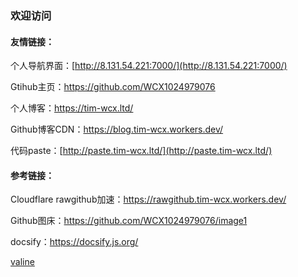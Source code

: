 ### 欢迎访问

#### 友情链接：

个人导航界面：[http://8.131.54.221:7000/](http://8.131.54.221:7000/)

Gtihub主页：https://github.com/WCX1024979076

个人博客：https://tim-wcx.ltd/

Github博客CDN：https://blog.tim-wcx.workers.dev/

代码paste：[http://paste.tim-wcx.ltd/](http://paste.tim-wcx.ltd/)

#### 参考链接：

Cloudflare rawgithub加速：https://rawgithub.tim-wcx.workers.dev/

Github图床：https://github.com/WCX1024979076/image1

docsify：https://docsify.js.org/

[valine](https://rawgithub.tim-wcx.workers.dev/WCX1024979076/docsify/master//static/valine.html ':include :type=iframe width=100% height=400px')

